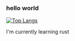 ### hello world

[![Top Langs](https://github-readme-stats.vercel.app/api/top-langs/?username=tim-ludwig&layout=compact&theme=tokyonight)](https://github.com/anuraghazra/github-readme-stats)

I'm currently learning rust

<!--
**tim-ludwig/tim-ludwig** is a ✨ _special_ ✨ repository because its `README.md` (this file) appears on your GitHub profile.

Here are some ideas to get you started:

- 🔭 I’m currently working on ...
- 🌱 I’m currently learning ...
- 👯 I’m looking to collaborate on ...
- 🤔 I’m looking for help with ...
- 💬 Ask me about ...
- 📫 How to reach me: ...
- 😄 Pronouns: ...
- ⚡ Fun fact: ...
-->
